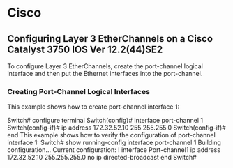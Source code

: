 # Cisco
## Configuring Layer 3 EtherChannels on a Cisco Catalyst 3750 IOS Ver 12.2(44)SE2
To configure Layer 3 EtherChannels, create the port-channel logical interface and then put the Ethernet
interfaces into the port-channel.
### Creating Port-Channel Logical Interfaces
This example shows how to create port-channel interface 1:

Switch# configure terminal
Switch(config)# interface port-channel 1
Switch(config-if)# ip address 172.32.52.10 255.255.255.0
Switch(config-if)# end
This example shows how to verify the configuration of port-channel interface 1:
Switch# show running-config interface port-channel 1
Building configuration...
Current configuration:
!
interface Port-channel1
 ip address 172.32.52.10 255.255.255.0
 no ip directed-broadcast
end
Switch#
